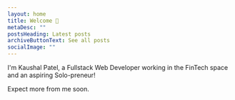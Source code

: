 ```yaml
---
layout: home
title: Welcome 👋
metaDesc: ""
postsHeading: Latest posts
archiveButtonText: See all posts
socialImage: ""
---
```

I'm Kaushal Patel, a Fullstack Web Developer working in the FinTech space and an aspiring Solo-preneur!

Expect more from me soon.
